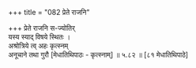+++
title = "082 प्रेते राजनि"

+++
प्रेते राजनि स-ज्योतिर्  
यस्य स्याद् विषये स्थितः ।  
अश्रोत्रिये त्व् अहः कृत्स्नम्  
अनूचाने तथा गुरौ [मेधातिथिपाठः - कृत्स्नाम्]  ॥ ५.८२ ॥ [८१ मेधातिथिपाठे]
